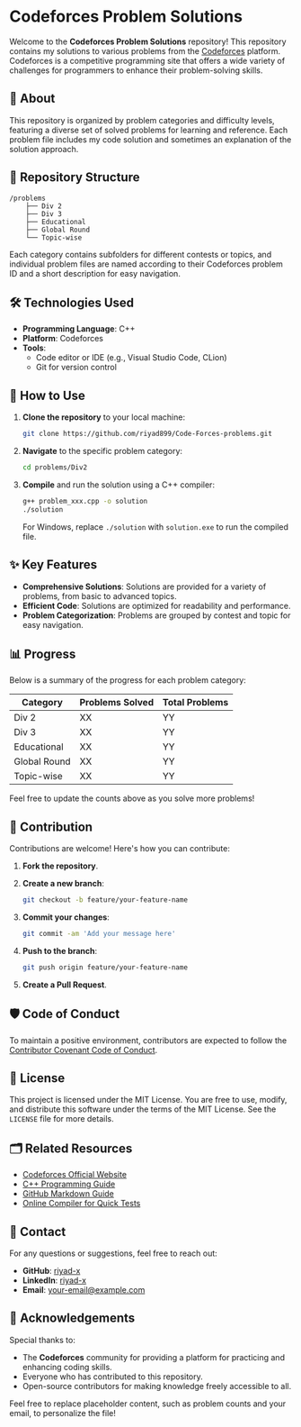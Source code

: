 # Codeforces Problem Solutions

Welcome to the **Codeforces Problem Solutions** repository! This repository contains my solutions to various problems from the [Codeforces](https://codeforces.com) platform. Codeforces is a competitive programming site that offers a wide variety of challenges for programmers to enhance their problem-solving skills.

## 📝 About

This repository is organized by problem categories and difficulty levels, featuring a diverse set of solved problems for learning and reference. Each problem file includes my code solution and sometimes an explanation of the solution approach.

## 📂 Repository Structure

```
/problems
    ├── Div 2
    ├── Div 3
    ├── Educational
    ├── Global Round
    └── Topic-wise
```

Each category contains subfolders for different contests or topics, and individual problem files are named according to their Codeforces problem ID and a short description for easy navigation.

## 🛠️ Technologies Used

- **Programming Language**: C++
- **Platform**: Codeforces
- **Tools**:
  - Code editor or IDE (e.g., Visual Studio Code, CLion)
  - Git for version control

## 🚀 How to Use

1. **Clone the repository** to your local machine:
   
   ```bash
   git clone https://github.com/riyad899/Code-Forces-problems.git
   ```

2. **Navigate** to the specific problem category:

   ```bash
   cd problems/Div2
   ```

3. **Compile** and run the solution using a C++ compiler:

   ```bash
   g++ problem_xxx.cpp -o solution
   ./solution
   ```

   For Windows, replace `./solution` with `solution.exe` to run the compiled file.

## ✨ Key Features

- **Comprehensive Solutions**: Solutions are provided for a variety of problems, from basic to advanced topics.
- **Efficient Code**: Solutions are optimized for readability and performance.
- **Problem Categorization**: Problems are grouped by contest and topic for easy navigation.

## 📊 Progress

Below is a summary of the progress for each problem category:

| Category       | Problems Solved | Total Problems |
|----------------|-----------------|----------------|
| Div 2          | XX              | YY             |
| Div 3          | XX              | YY             |
| Educational    | XX              | YY             |
| Global Round   | XX              | YY             |
| Topic-wise     | XX              | YY             |

Feel free to update the counts above as you solve more problems!

## 📌 Contribution

Contributions are welcome! Here's how you can contribute:

1. **Fork the repository**.
2. **Create a new branch**:

   ```bash
   git checkout -b feature/your-feature-name
   ```

3. **Commit your changes**:

   ```bash
   git commit -am 'Add your message here'
   ```

4. **Push to the branch**:

   ```bash
   git push origin feature/your-feature-name
   ```

5. **Create a Pull Request**.

## 🛡️ Code of Conduct

To maintain a positive environment, contributors are expected to follow the [Contributor Covenant Code of Conduct](https://www.contributor-covenant.org/version/2/1/code_of_conduct/).

## 📄 License

This project is licensed under the MIT License. You are free to use, modify, and distribute this software under the terms of the MIT License. See the `LICENSE` file for more details.

## 🗂️ Related Resources

- [Codeforces Official Website](https://codeforces.com)
- [C++ Programming Guide](https://cplusplus.com)
- [GitHub Markdown Guide](https://guides.github.com/features/mastering-markdown/)
- [Online Compiler for Quick Tests](https://www.onlinegdb.com/online_c++_compiler)

## 📧 Contact

For any questions or suggestions, feel free to reach out:

- **GitHub**: [riyad-x](https://github.com/riyad-x)
- **LinkedIn**: [riyad-x](https://www.linkedin.com/in/riyad-x)
- **Email**: your-email@example.com

## 🤝 Acknowledgements

Special thanks to:

- The **Codeforces** community for providing a platform for practicing and enhancing coding skills.
- Everyone who has contributed to this repository.
- Open-source contributors for making knowledge freely accessible to all.

Feel free to replace placeholder content, such as problem counts and your email, to personalize the file!
